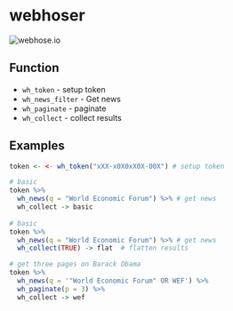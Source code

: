 # webhoser

![webhose.io](http://kinlane-productions.s3.amazonaws.com/api-evangelist-site/company/logos/webhose-io-logo.png)

## Function

* `wh_token` - setup token
* `wh_news_filter` - Get news
* `wh_paginate` - paginate
* `wh_collect` - collect results

## Examples

``` r
token <- <- wh_token("xXX-x0X0xX0X-00X") # setup token

# basic
token %>% 
  wh_news(q = "World Economic Forum") %>% # get news
  wh_collect -> basic
  
# basic
token %>% 
  wh_news(q = "World Economic Forum") %>% # get news
  wh_collect(TRUE) -> flat  # flatten results

# get three pages on Barack Obama
token %>%  
  wh_news(q = '"World Economic Forum" OR WEF') %>% 
  wh_paginate(p = 3) %>% 
  wh_collect -> wef
```
